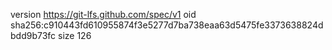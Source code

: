 version https://git-lfs.github.com/spec/v1
oid sha256:c910443fd610955874f3e5277d7ba738eaa63d5475fe3373638824dbdd9b73fc
size 126
